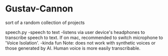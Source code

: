 # Gustav-Cannon
sort of a random collection of projects

speech.py 
-speech to text
-listens via user device's headphones to transcribe speech to text. If on mac, recommended to switch microphone to 'Voice Isolation'.
-kinda fun
Note: does not work with synthetic voices or those generated by AI. Human voice is more easily transcribable. 
